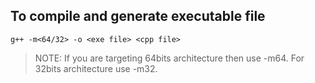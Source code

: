 ## To compile and generate executable file
```
g++ -m<64/32> -o <exe file> <cpp file>
```
> NOTE: If you are targeting 64bits architecture then use -m64. For 32bits architecture use -m32.
